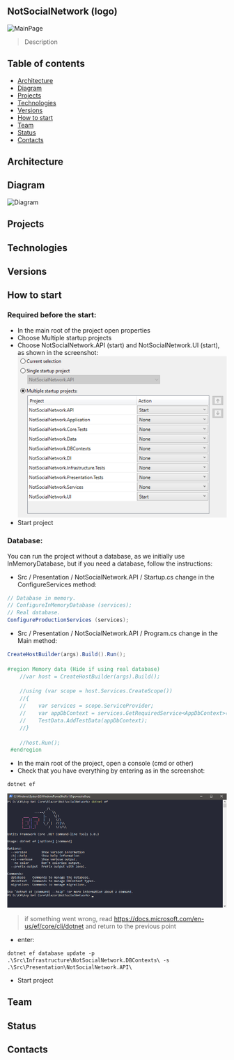 ## NotSocialNetwork (logo)

![MainPage](Docs/ImgForReadme/Main.png)

> Description

## Table of contents
* [Architecture](#architecture)
* [Diagram](#diagram)
* [Projects](#projects)
* [Technologies](#technologies)
* [Versions](#versions)
* [How to start](#how-to-start)
* [Team](#team)
* [Status](#status)
* [Contacts](#contacts)

## Architecture


## Diagram
![Diagram](Docs/ImgForReadme/Diagram.png)

## Projects


## Technologies


## Versions


## How to start
### Required before the start:
* In the main root of the project open properties
* Choose Multiple startup projects
* Choose NotSocialNetwork.API (start) and NotSocialNetwork.UI (start), as shown in the screenshot:
![MultipleStartupProjects](Docs/ImgForReadme/StartProject/MultipleStartupProjects.png)
* Start project

### Database:
You can run the project without a database, as we initially use InMemoryDatabase, but if you need a database, follow the instructions:
* Src / Presentation / NotSocialNetwork.API / Startup.cs change in the ConfigureServices method:
``` csharp
// Database in memory.
// ConfigureInMemoryDatabase (services);
// Real database.
ConfigureProductionServices (services);
```
* Src / Presentation / NotSocialNetwork.API / Program.cs change in the Main method:
``` csharp
CreateHostBuilder(args).Build().Run();

#region Memory data (Hide if using real database)
    //var host = CreateHostBuilder(args).Build();

    //using (var scope = host.Services.CreateScope())
    //{
    //    var services = scope.ServiceProvider;
    //    var appDbContext = services.GetRequiredService<AppDbContext>();
    //    TestData.AddTestData(appDbContext);
    //}

    //host.Run();
 #endregion
```
* In the main root of the project, open a console (cmd or other)
* Check that you have everything by entering as in the screenshot:
```
dotnet ef
```
![DotnetEf](Docs/ImgForReadme/StartProject/DotnetEf.png)

> if something went wrong, read https://docs.microsoft.com/en-us/ef/core/cli/dotnet and return to the previous point

* enter:
```
dotnet ef database update -p .\Src\Infrastructure\NotSocialNetwork.DBContexts\ -s .\Src\Presentation\NotSocialNetwork.API\
```
* Start project


## Team


## Status


## Contacts

